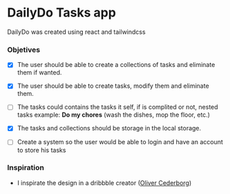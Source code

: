 # DailyDo Tasks app

DailyDo was created using react and tailwindcss

### Objetives
- [x] The user should be able to create a collections of tasks and eliminate them if wanted.
- [x] The user should be able to create tasks, modify them and eliminate them.

- [ ] The tasks could contains the tasks it self, if is complited or not, nested tasks example: **Do my chores** (wash the dishes, mop the floor, etc.)  


- [x] The tasks and collections should be storage in the local storage.

- [ ] Create a system so the user would be able to login and have an account to store his tasks

### Inspiration
- I inspirate the design in a dribbble creator ([Oliver Cederborg](https://dribbble.com/shots/15185058-Collection-Tasks))
